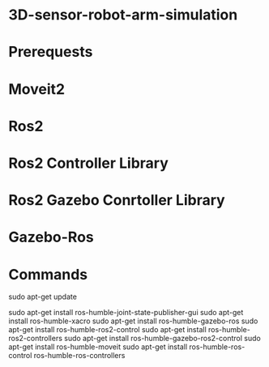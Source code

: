 # 3D-sensor-robot-arm-simulation



# Prerequests

# Moveit2
# Ros2
# Ros2 Controller Library
# Ros2 Gazebo Conrtoller Library
# Gazebo-Ros



# Commands
sudo apt-get update

sudo apt-get install ros-humble-joint-state-publisher-gui
sudo apt-get install ros-humble-xacro
sudo apt-get install ros-humble-gazebo-ros
sudo apt-get install ros-humble-ros2-control
sudo apt-get install ros-humble-ros2-controllers
sudo apt-get install ros-humble-gazebo-ros2-control
sudo apt-get install ros-humble-moveit
sudo apt-get install ros-humble-ros-control ros-humble-ros-controllers